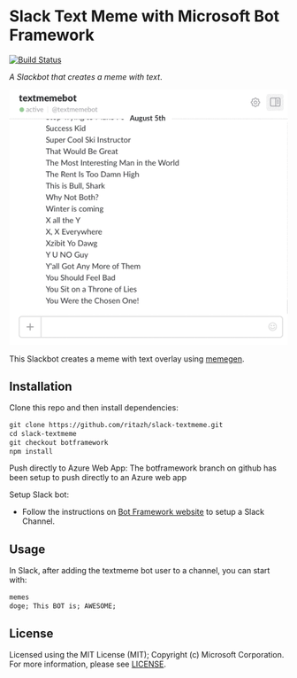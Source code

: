 # Slack Text Meme with Microsoft Bot Framework
[![Build Status](https://travis-ci.org/ritazh/slack-textmeme.svg?branch=master)](https://travis-ci.org/ritazh/slack-textmeme)

_A Slackbot that creates a meme with text_.

![Slack Text Meme Demo](botdemo.gif)

This Slackbot creates a meme with text overlay using [memegen](http://memegen.link).

## Installation

Clone this repo and then install dependencies:

    git clone https://github.com/ritazh/slack-textmeme.git
    cd slack-textmeme
    git checkout botframework
    npm install

Push directly to Azure Web App:
    The botframework branch on github has been setup to push directly to an Azure web app


Setup Slack bot:
* Follow the instructions on [Bot Framework website](https://dev.botframework.com/bots) to setup a Slack Channel.

## Usage

In Slack, after adding the textmeme bot user to a channel, you can start with:

    memes
    doge; This BOT is; AWESOME;


## License
Licensed using the MIT License (MIT); Copyright (c) Microsoft Corporation. For more information, please see [LICENSE](LICENSE).
